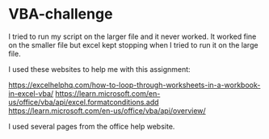 # VBA-challenge

I tried to run my script on the larger file and it never worked. It worked fine on the smaller file but excel kept stopping when I tried to run it on the large file.

I used these websites to help me with this assignment:

https://excelhelphq.com/how-to-loop-through-worksheets-in-a-workbook-in-excel-vba/
https://learn.microsoft.com/en-us/office/vba/api/excel.formatconditions.add
https://learn.microsoft.com/en-us/office/vba/api/overview/


I used several pages from the office help website. 

